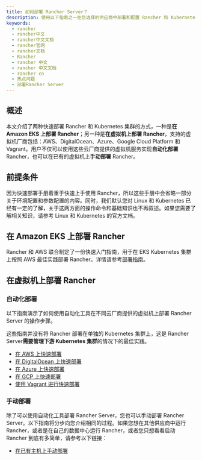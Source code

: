 ```yaml
---
title: 如何部署 Rancher Server？
description: 使用以下指南之一在您选择的供应商中部署和配置 Rancher 和 Kubernetes 集群。在 AWS 上快速部署、在 DigitalOcean 上快速部署、在 Azure 上快速部署、在 GCP 上快速部署、使用 Vagrant 进行快速部署、在已有主机上手动部署。
keywords:
  - rancher
  - rancher中文
  - rancher中文文档
  - rancher官网
  - rancher文档
  - Rancher
  - rancher 中文
  - rancher 中文文档
  - rancher cn
  - 热点问题
  - 部署Rancher Server
---
```


## 概述

本文介绍了两种快速部署 Rancher 和 Kubernetes 集群的方式，一种是**在 Amazon EKS 上部署 Rancher**；另一种是**在虚拟机上部署 Rancher**，支持的虚拟机厂商包括：AWS、DigitalOcean、Azure、Google Cloud Platform 和 Vagrant。用户不仅可以使用这些云厂商提供的虚拟机服务实现**自动化部署** Rancher，也可以在已有的虚拟机上**手动部署** Rancher。

## 前提条件

因为快速部署手册着重于快速上手使用 Rancher，所以这些手册中会省略一部分关于环境配置和参数配置的内容。同时，我们默认您对 Linux 和 Kubernetes 已经有一定的了解，关于这两方面的操作命令和基础知识也不再叙述。如果您需要了解相关知识，请参考 Linux 和 Kubernetes 的官方文档。

## 在 Amazon EKS 上部署 Rancher

Rancher 和 AWS 联合制定了一份快速入门指南，用于在 EKS Kubernetes 集群上按照 AWS 最佳实践部署 Rancher。详情请参考[部署指南](https://aws-quickstart.github.io/quickstart-eks-rancher/)。

## 在虚拟机上部署 Rancher

### 自动化部署

以下指南演示了如何使用自动化工具在不同云厂商提供的虚拟机上部署 Rancher Server 的操作步骤。

这些指南并没有将 Rancher 部署在单独的 Kubernetes 集群上，这是 Rancher Server**需要管理下游 Kubernetes 集群**的情况下的最佳实践。

- [在 AWS 上快速部署](/docs/rancher2.5/quick-start-guide/deployment/amazon-aws-qs/)
- [在 DigitalOcean 上快速部署](/docs/rancher2.5/quick-start-guide/deployment/digital-ocean-qs/)
- [在 Azure 上快速部署](/docs/rancher2.5/quick-start-guide/deployment/microsoft-azure-qs/)
- [在 GCP 上快速部署](/docs/rancher2.5/quick-start-guide/deployment/google-gcp-qs/)
- [使用 Vagrant 进行快速部署](/docs/rancher2.5/quick-start-guide/deployment/quickstart-vagrant/)

### 手动部署

除了可以使用自动化工具部署 Rancher Server，您也可以手动部署 Rancher Server。以下指南将分步向您介绍相同的过程。如果您想在其他供应商中运行 Rancher，或者是在自己的数据中心运行 Rancher，或者您只想看看启动 Rancher 到底有多简单，请参考以下链接：

- [在已有主机上手动部署](/docs/rancher2.5/quick-start-guide/deployment/quickstart-manual-setup/)
